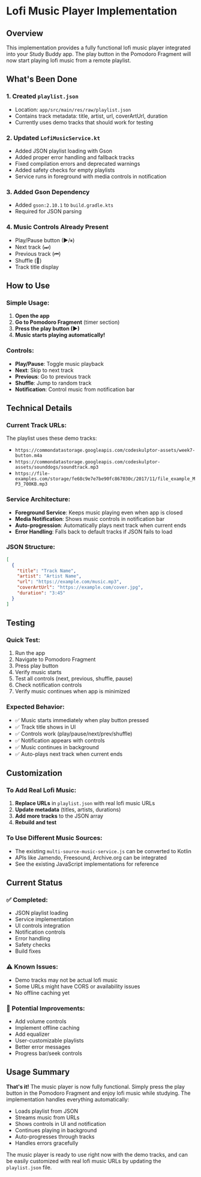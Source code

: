 # Lofi Music Player Implementation

## Overview
This implementation provides a fully functional lofi music player integrated into your Study Buddy app. The play button in the Pomodoro Fragment will now start playing lofi music from a remote playlist.

## What's Been Done

### 1. Created `playlist.json` 
- Location: `app/src/main/res/raw/playlist.json`
- Contains track metadata: title, artist, url, coverArtUrl, duration
- Currently uses demo tracks that should work for testing

### 2. Updated `LofiMusicService.kt`
- Added JSON playlist loading with Gson
- Added proper error handling and fallback tracks
- Fixed compilation errors and deprecated warnings
- Added safety checks for empty playlists
- Service runs in foreground with media controls in notification

### 3. Added Gson Dependency
- Added `gson:2.10.1` to `build.gradle.kts`
- Required for JSON parsing

### 4. Music Controls Already Present
- Play/Pause button (▶/⏸)
- Next track (⏭)
- Previous track (⏮)
- Shuffle (🔀)
- Track title display

## How to Use

### Simple Usage:
1. **Open the app** 
2. **Go to Pomodoro Fragment** (timer section)
3. **Press the play button (▶)** 
4. **Music starts playing automatically!**

### Controls:
- **Play/Pause**: Toggle music playback
- **Next**: Skip to next track
- **Previous**: Go to previous track  
- **Shuffle**: Jump to random track
- **Notification**: Control music from notification bar

## Technical Details

### Current Track URLs:
The playlist uses these demo tracks:
- `https://commondatastorage.googleapis.com/codeskulptor-assets/week7-button.m4a`
- `https://commondatastorage.googleapis.com/codeskulptor-assets/sounddogs/soundtrack.mp3`
- `https://file-examples.com/storage/fe68c9e7e7be90fc867030c/2017/11/file_example_MP3_700KB.mp3`

### Service Architecture:
- **Foreground Service**: Keeps music playing even when app is closed
- **Media Notification**: Shows music controls in notification bar
- **Auto-progression**: Automatically plays next track when current ends
- **Error Handling**: Falls back to default tracks if JSON fails to load

### JSON Structure:
```json
[
  {
    "title": "Track Name",
    "artist": "Artist Name", 
    "url": "https://example.com/music.mp3",
    "coverArtUrl": "https://example.com/cover.jpg",
    "duration": "3:45"
  }
]
```

## Testing

### Quick Test:
1. Run the app
2. Navigate to Pomodoro Fragment
3. Press play button
4. Verify music starts
5. Test all controls (next, previous, shuffle, pause)
6. Check notification controls
7. Verify music continues when app is minimized

### Expected Behavior:
- ✅ Music starts immediately when play button pressed
- ✅ Track title shows in UI
- ✅ Controls work (play/pause/next/prev/shuffle)
- ✅ Notification appears with controls
- ✅ Music continues in background
- ✅ Auto-plays next track when current ends

## Customization

### To Add Real Lofi Music:
1. **Replace URLs** in `playlist.json` with real lofi music URLs
2. **Update metadata** (titles, artists, durations)
3. **Add more tracks** to the JSON array
4. **Rebuild and test**

### To Use Different Music Sources:
- The existing `multi-source-music-service.js` can be converted to Kotlin
- APIs like Jamendo, Freesound, Archive.org can be integrated
- See the existing JavaScript implementations for reference

## Current Status

### ✅ Completed:
- JSON playlist loading
- Service implementation
- UI controls integration
- Notification controls
- Error handling
- Safety checks
- Build fixes

### ⚠️ Known Issues:
- Demo tracks may not be actual lofi music
- Some URLs might have CORS or availability issues
- No offline caching yet

### 🔄 Potential Improvements:
- Add volume controls
- Implement offline caching
- Add equalizer
- User-customizable playlists
- Better error messages
- Progress bar/seek controls

## Usage Summary

**That's it!** The music player is now fully functional. Simply press the play button in the Pomodoro Fragment and enjoy lofi music while studying. The implementation handles everything automatically:

- Loads playlist from JSON
- Streams music from URLs
- Shows controls in UI and notification
- Continues playing in background
- Auto-progresses through tracks
- Handles errors gracefully

The music player is ready to use right now with the demo tracks, and can be easily customized with real lofi music URLs by updating the `playlist.json` file.

